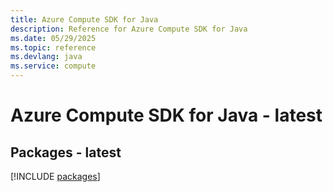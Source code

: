 ```yaml
---
title: Azure Compute SDK for Java
description: Reference for Azure Compute SDK for Java
ms.date: 05/29/2025
ms.topic: reference
ms.devlang: java
ms.service: compute
---
```

# Azure Compute SDK for Java - latest
## Packages - latest
[!INCLUDE [packages](compute-index.md)]